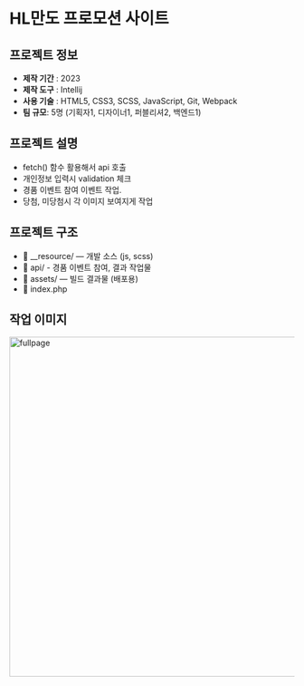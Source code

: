# HL만도 프로모션 사이트

## 프로젝트 정보
- **제작 기간** : 2023
- **제작 도구** : Intellij
- **사용 기술** : HTML5, CSS3, SCSS, JavaScript, Git, Webpack
- **팀 규모**: 5명 (기획자1, 디자이너1, 퍼블리셔2, 백엔드1)

## 프로젝트 설명
- fetch() 함수 활용해서 api 호출
- 개인정보 입력시 validation 체크
- 경품 이벤트 참여 이벤트 작업. 
- 당첨, 미당첨시 각 이미지 보여지게 작업

## 프로젝트 구조
- 📂 __resource/ — 개발 소스 (js, scss)
- 📂 api/ - 경품 이벤트 참여, 결과 작업물
- 📂 assets/ — 빌드 결과물 (배포용)
- 📄 index.php

## 작업 이미지
<img src="./assets/images/readme/img.png" alt="fullpage" width="600" />